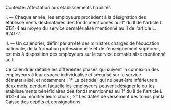 Contexte: Affectation aux établissements habilités

I. — Chaque année, les employeurs procèdent à la désignation des établissements destinataires des fonds mentionnés au 1° du II de l'article L. 6131-4 au moyen du service dématérialisé mentionné au II de l'article L. 6241-2.

II. — Un calendrier, défini par arrêté des ministres chargés de l'éducation nationale, de la formation professionnelle et de l'enseignement supérieur, est mis à disposition des employeurs sur le service dématérialisé mentionné au I.

Ce calendrier détaille les différentes phases qui suivent la connexion des employeurs à leur espace individualisé et sécurisé sur le service dématérialisé, et notamment : 1° La période, qui ne peut être inférieure à deux mois, pendant laquelle les employeurs peuvent désigner le ou les établissements bénéficiaires des fonds mentionnés au 1° du II de l'article L. 6131-4 ou modifier leurs choix ; 2° Les dates de versement des fonds par la Caisse des dépôts et consignations.